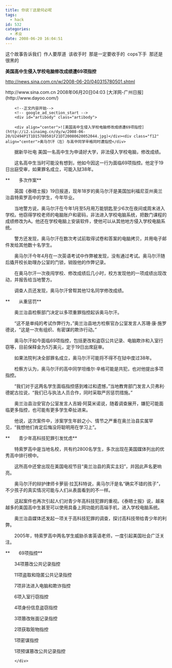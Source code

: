 ```yaml
---
title: 你说丫这是何必呢
tags:
  - hack
id: 532
categories:
  - 术业
date: 2008-06-20 16:04:51
---
```


这个故事告诉我们&nbsp; 作人要厚道&nbsp; 该收手时&nbsp; 那是一定要收手的&nbsp; cops下手&nbsp; 那还是很黑的

**美国高中生侵入学校电脑修改成绩遭69项指控**

[http://news.sina.com.cn/w/2008-06-20/040315780501.shtml ](http://news.sina.com.cn/w/2008-06-20/040315780501.shtml)
<div class="from_info">http://www.sina.com.cn 2008年06月20日04:03 <span class="linkRed02">[大洋网-广州日报](http://www.dayoo.com/)  </span></div>

		<!--正文内容开始-->
		<!-- google_ad_section_start -->
		<div id="artibody" class="artibody">

		<div align="center">![美国高中生侵入学校电脑修改成绩遭69项指控](http://i2.sinaimg.cn/dy/w/2008-06-20/U2494P1T1D15780501F21DT20080620052044.jpg)</div><div class="f12" align="center">奥马尔汗（左）与高中同学辛格同时遭指控</div>

　　据新华社电 美国一名高中生为申请好大学，非法侵入学校电脑，修改成绩。

　　这名高中生当时可能没有想到，他如今因这一行为面临69项指控。他定于19日出庭受审，如果罪名成立，可能入狱38年。

**　　多次作案**

　　英国《泰晤士报》19日报道，现年18岁的奥马尔汗是美国加利福尼亚州奥兰治县特索罗高中的学生，今年毕业。

　　当地警方说，奥马尔汗在今年1月至5月用万能钥匙至少6次在夜间或周末进入学校。他窃得学校老师的电脑账户和密码，非法进入学校电脑系统，把数门课程的成绩修改为A。他还在学校电脑上安装软件，使他可以从其他地方侵入学校电脑系统。

　　警方还发现，奥马尔汗在数次考试前取得试卷和答案的电脑拷贝，并用电子邮件发给其他数十名学生。

　　奥马尔汗今年4月在一次英语考试中作弊被发现，没有通过考试。奥马尔汗随后撬开校长助理办公室的门锁，销毁他的作弊记录。

　　在奥马尔汗一次夜闯学校、修改成绩后几小时，校方发现他的一项成绩出现改动，并报告给当地警方。

　　调查人员还发现，奥马尔汗曾帮其他12名同学修改成绩。

**　　从重惩罚**

　　奥兰治县检察部门决定以多项重罪指控起诉奥马尔汗。

　　&ldquo;这不是单纯的考试作弊行为，&rdquo;奥兰治县地方检察官办公室发言人苏珊&middot;康&middot;施罗德说，&ldquo;这是一次有组织、有密谋的欺诈行动。&rdquo;

　　奥马尔汗如今面临69项指控，包括更改和盗窃公共记录、电脑欺诈和入室行窃等，目前保释金为5万美元，定于19日出席庭审。

　　如果法院判决全部罪名成立，奥马尔汗可能将不得不在狱中度过38年。

　　检察方认为，奥马尔汗的高中同学坦维尔&middot;辛格可能是共犯，也对他提出多项指控。

　　&ldquo;我们对于这两名学生面临指控感到难过和遗憾，&rdquo;当地教育部门发言人贝弗利&middot;德妮古拉说，&ldquo;我们已与执法人员合作，同时采取严厉惩罚措施。&rdquo;

　　奥兰治县治安官办公室发言人吉姆&middot;阿莫米诺说，随着调查展开，嫌犯可能面临更多指控，也可能有更多学生牵扯进来。

　　他说，这次案件中，涉案学生年龄之小、情节之严重在奥兰治县实属罕见，&ldquo;我想他们肯定后悔没将聪明用在学习上&rdquo;。

**　　青少年高科技犯罪引发忧虑**

　　特索罗高中是当地名校，共有约2800名学生，多次出现在美国媒体列出的优秀高中排行榜中。

　　这所高中还曾出现在美国电视节目&ldquo;奥兰治县的真实主妇&rdquo;，并因此声名更响亮。

　　奥马尔汗的辩护律师卡萝丽&middot;拉瓦科特说，奥马尔汗是名&ldquo;确实不错的孩子&rdquo;，不少孩子的真实情况可能与人们从表面看到的不一样。

　　这起案件也再次引起人们对青少年高科技犯罪的重视。《泰晤士报》说，越来越多的美国高中生甚至可以使用具备上网功能的高端手机，进入学校电脑系统。

　　奥兰治县媒体还发起一项关于高科技犯罪的调查，探讨高科技带给青少年的利弊。

　　2005年，特索罗高中两名学生威胁杀害英语老师，一度引起美国社会广泛关注。

**　　69项指控**

　　34项篡改公共记录指控

　　11项盗取和隐匿公共记录指控

　　7项非法进入电脑和欺诈指控

　　6项入室行窃指控

　　4项身份信息盗窃指控

　　3项篡改账面记录指控

　　2项获取赃物指控

　　1项密谋指控

　　1项预谋篡改公共记录指控

		</div>

&nbsp;